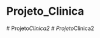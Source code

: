 # Projeto_Clinica
 
#   P r o j e t o _ C l i n i c a 2  
 #   P r o j e t o _ C l i n i c a 2  
 